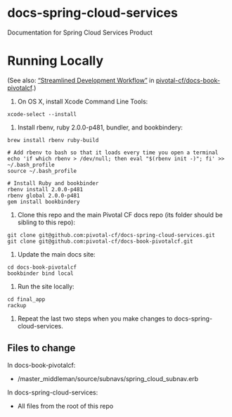 # docs-spring-cloud-services
Documentation for Spring Cloud Services Product

# Running Locally

(See also: [&#8220;Streamlined Development Workflow&#8221;](https://github.com/pivotal-cf/docs-book-pivotalcf#streamlined-development-workflow) in [pivotal-cf/docs-book-pivotalcf](https://github.com/pivotal-cf/docs-book-pivotalcf).)

1. On OS X, install Xcode Command Line Tools:

```
xcode-select --install
```

1. Install rbenv, ruby 2.0.0-p481, bundler, and bookbindery:
  
  ```
brew install rbenv ruby-build

# Add rbenv to bash so that it loads every time you open a terminal
echo 'if which rbenv > /dev/null; then eval "$(rbenv init -)"; fi' >> ~/.bash_profile
source ~/.bash_profile

# Install Ruby and bookbinder
rbenv install 2.0.0-p481
rbenv global 2.0.0-p481
gem install bookbindery
  ```
  
1. Clone this repo and the main Pivotal CF docs repo (its folder should be sibling to this repo):
  
  ```
git clone git@github.com:pivotal-cf/docs-spring-cloud-services.git
git clone git@github.com:pivotal-cf/docs-book-pivotalcf.git
  ```

1. Update the main docs site:
  
  ```
cd docs-book-pivotalcf
bookbinder bind local
  ```
  
1. Run the site locally:

  ```
cd final_app
rackup
  ```
  
1. Repeat the last two steps when you make changes to docs-spring-cloud-services.

## Files to change

In docs-book-pivotalcf:
- /master_middleman/source/subnavs/spring_cloud_subnav.erb

In docs-spring-cloud-services:
- All files from the root of this repo



